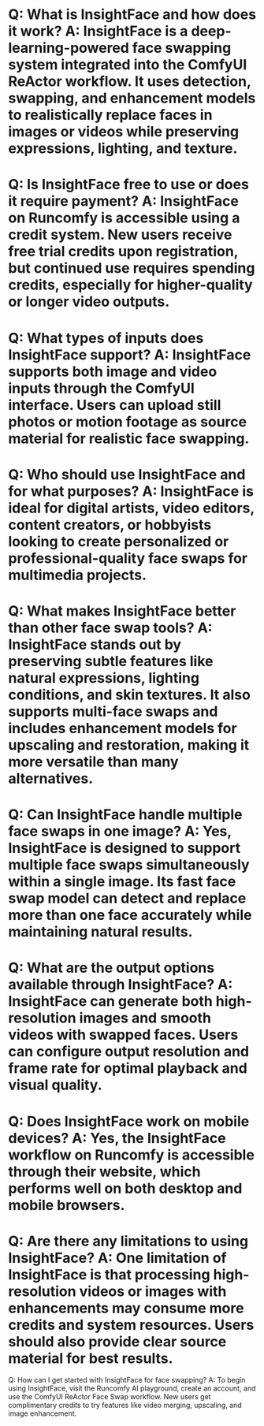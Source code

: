 Q:
What is InsightFace and how does it work?
A:
InsightFace is a deep-learning-powered face swapping system integrated into the ComfyUI ReActor workflow. It uses detection, swapping, and enhancement models to realistically replace faces in images or videos while preserving expressions, lighting, and texture.
===
Q:
Is InsightFace free to use or does it require payment?
A:
InsightFace on Runcomfy is accessible using a credit system. New users receive free trial credits upon registration, but continued use requires spending credits, especially for higher-quality or longer video outputs.
===
Q:
What types of inputs does InsightFace support?
A:
InsightFace supports both image and video inputs through the ComfyUI interface. Users can upload still photos or motion footage as source material for realistic face swapping.
===
Q:
Who should use InsightFace and for what purposes?
A:
InsightFace is ideal for digital artists, video editors, content creators, or hobbyists looking to create personalized or professional-quality face swaps for multimedia projects.
===
Q:
What makes InsightFace better than other face swap tools?
A:
InsightFace stands out by preserving subtle features like natural expressions, lighting conditions, and skin textures. It also supports multi-face swaps and includes enhancement models for upscaling and restoration, making it more versatile than many alternatives.
===
Q:
Can InsightFace handle multiple face swaps in one image?
A:
Yes, InsightFace is designed to support multiple face swaps simultaneously within a single image. Its fast face swap model can detect and replace more than one face accurately while maintaining natural results.
===
Q:
What are the output options available through InsightFace?
A:
InsightFace can generate both high-resolution images and smooth videos with swapped faces. Users can configure output resolution and frame rate for optimal playback and visual quality.
===
Q:
Does InsightFace work on mobile devices?
A:
Yes, the InsightFace workflow on Runcomfy is accessible through their website, which performs well on both desktop and mobile browsers.
===
Q:
Are there any limitations to using InsightFace?
A:
One limitation of InsightFace is that processing high-resolution videos or images with enhancements may consume more credits and system resources. Users should also provide clear source material for best results.
===
Q:
How can I get started with InsightFace for face swapping?
A:
To begin using InsightFace, visit the Runcomfy AI playground, create an account, and use the ComfyUI ReActor Face Swap workflow. New users get complimentary credits to try features like video merging, upscaling, and image enhancement.